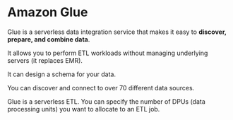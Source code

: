 # Amazon Glue

Glue is a serverless data integration service that makes it easy to **discover, prepare, and combine data**.

It allows you to perform ETL workloads without managing underlying servers (it replaces EMR).

It can design a schema for your data.

You can discover and connect to over 70 different data sources.

Glue is a serverless ETL. You can specify the number of DPUs (data processing units) you want to allocate to an ETL job.
